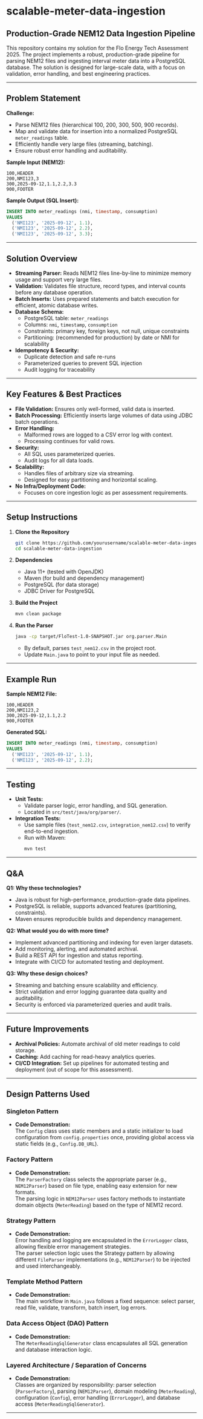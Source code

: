# scalable-meter-data-ingestion

## Production-Grade NEM12 Data Ingestion Pipeline

This repository contains my solution for the Flo Energy Tech Assessment 2025. The project implements a robust, production-grade pipeline for parsing NEM12 files and ingesting interval meter data into a PostgreSQL database. The solution is designed for large-scale data, with a focus on validation, error handling, and best engineering practices.

---

## Problem Statement

**Challenge:**
- Parse NEM12 files (hierarchical 100, 200, 300, 500, 900 records).
- Map and validate data for insertion into a normalized PostgreSQL `meter_readings` table.
- Efficiently handle very large files (streaming, batching).
- Ensure robust error handling and auditability.

**Sample Input (NEM12):**
```
100,HEADER
200,NMI123,3
300,2025-09-12,1.1,2.2,3.3
900,FOOTER
```

**Sample Output (SQL Insert):**
```sql
INSERT INTO meter_readings (nmi, timestamp, consumption)
VALUES
  ('NMI123', '2025-09-12', 1.1),
  ('NMI123', '2025-09-12', 2.2),
  ('NMI123', '2025-09-12', 3.3);
```

---

## Solution Overview

- **Streaming Parser:** Reads NEM12 files line-by-line to minimize memory usage and support very large files.
- **Validation:** Validates file structure, record types, and interval counts before any database operation.
- **Batch Inserts:** Uses prepared statements and batch execution for efficient, atomic database writes.
- **Database Schema:**
  - PostgreSQL table: `meter_readings`
  - Columns: `nmi`, `timestamp`, `consumption`
  - Constraints: primary key, foreign keys, not null, unique constraints
  - Partitioning: (recommended for production) by date or NMI for scalability
- **Idempotency & Security:**
  - Duplicate detection and safe re-runs
  - Parameterized queries to prevent SQL injection
  - Audit logging for traceability

---

## Key Features & Best Practices

- **File Validation:** Ensures only well-formed, valid data is inserted.
- **Batch Processing:** Efficiently inserts large volumes of data using JDBC batch operations.
- **Error Handling:**
  - Malformed rows are logged to a CSV error log with context.
  - Processing continues for valid rows.
- **Security:**
  - All SQL uses parameterized queries.
  - Audit logs for all data loads.
- **Scalability:**
  - Handles files of arbitrary size via streaming.
  - Designed for easy partitioning and horizontal scaling.
- **No Infra/Deployment Code:**
  - Focuses on core ingestion logic as per assessment requirements.

---

## Setup Instructions

1. **Clone the Repository**
   ```sh
   git clone https://github.com/yourusername/scalable-meter-data-ingestion.git
   cd scalable-meter-data-ingestion
   ```

2. **Dependencies**
   - Java 11+ (tested with OpenJDK)
   - Maven (for build and dependency management)
   - PostgreSQL (for data storage)
   - JDBC Driver for PostgreSQL

3. **Build the Project**
   ```sh
   mvn clean package
   ```

4. **Run the Parser**
   ```sh
   java -cp target/FloTest-1.0-SNAPSHOT.jar org.parser.Main
   ```
   - By default, parses `test_nem12.csv` in the project root.
   - Update `Main.java` to point to your input file as needed.

---

## Example Run

**Sample NEM12 File:**
```
100,HEADER
200,NMI123,2
300,2025-09-12,1.1,2.2
900,FOOTER
```

**Generated SQL:**
```sql
INSERT INTO meter_readings (nmi, timestamp, consumption)
VALUES
  ('NMI123', '2025-09-12', 1.1),
  ('NMI123', '2025-09-12', 2.2);
```

---

## Testing

- **Unit Tests:**
  - Validate parser logic, error handling, and SQL generation.
  - Located in `src/test/java/org/parser/`.
- **Integration Tests:**
  - Use sample files (`test_nem12.csv`, `integration_nem12.csv`) to verify end-to-end ingestion.
  - Run with Maven:
    ```sh
    mvn test
    ```

---

## Q&A

**Q1: Why these technologies?**
- Java is robust for high-performance, production-grade data pipelines.
- PostgreSQL is reliable, supports advanced features (partitioning, constraints).
- Maven ensures reproducible builds and dependency management.

**Q2: What would you do with more time?**
- Implement advanced partitioning and indexing for even larger datasets.
- Add monitoring, alerting, and automated archival.
- Build a REST API for ingestion and status reporting.
- Integrate with CI/CD for automated testing and deployment.

**Q3: Why these design choices?**
- Streaming and batching ensure scalability and efficiency.
- Strict validation and error logging guarantee data quality and auditability.
- Security is enforced via parameterized queries and audit trails.

---

## Future Improvements

- **Archival Policies:** Automate archival of old meter readings to cold storage.
- **Caching:** Add caching for read-heavy analytics queries.
- **CI/CD Integration:** Set up pipelines for automated testing and deployment (out of scope for this assessment).

---

## Design Patterns Used

### Singleton Pattern
- **Code Demonstration:**  
  The `Config` class uses static members and a static initializer to load configuration from `config.properties` once, providing global access via static fields (e.g., `Config.DB_URL`).


### Factory Pattern
- **Code Demonstration:**  
  The `ParserFactory` class selects the appropriate parser (e.g., `NEM12Parser`) based on file type, enabling easy extension for new formats.  
  The parsing logic in `NEM12Parser` uses factory methods to instantiate domain objects (`MeterReading`) based on the type of NEM12 record.

### Strategy Pattern
- **Code Demonstration:**  
  Error handling and logging are encapsulated in the `ErrorLogger` class, allowing flexible error management strategies.  
  The parser selection logic uses the Strategy pattern by allowing different `FileParser` implementations (e.g., `NEM12Parser`) to be injected and used interchangeably.

### Template Method Pattern
- **Code Demonstration:**  
  The main workflow in `Main.java` follows a fixed sequence: select parser, read file, validate, transform, batch insert, log errors.

### Data Access Object (DAO) Pattern
- **Code Demonstration:**  
  The `MeterReadingSqlGenerator` class encapsulates all SQL generation and database interaction logic.

### Layered Architecture / Separation of Concerns
- **Code Demonstration:**  
  Classes are organized by responsibility: parser selection (`ParserFactory`), parsing (`NEM12Parser`), domain modeling (`MeterReading`), configuration (`Config`), error handling (`ErrorLogger`), and database access (`MeterReadingSqlGenerator`).

---

